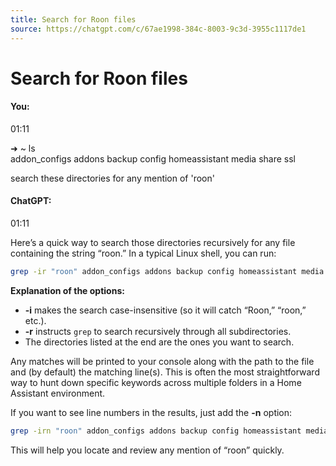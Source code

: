 ```yaml
---
title: Search for Roon files
source: https://chatgpt.com/c/67ae1998-384c-8003-9c3d-3955c1117de1
---
```


# Search for Roon files

#### You:
<time datetime="2025-02-13T16:11:04.512Z" title="2/14/2025, 1:11:04 AM">01:11</time>

➜  ~ ls   
addon_configs  addons         backup         config         homeassistant  media          share          ssl

search these directories for any mention of 'roon'

#### ChatGPT:
<time datetime="2025-02-13T16:11:17.555Z" title="2/14/2025, 1:11:17 AM">01:11</time>

Here’s a quick way to search those directories recursively for any file containing the string “roon.” In a typical Linux shell, you can run:

```bash
grep -ir "roon" addon_configs addons backup config homeassistant media share ssl
```

**Explanation of the options:**

- **-i** makes the search case-insensitive (so it will catch “Roon,” “roon,” etc.).
- **-r** instructs `grep` to search recursively through all subdirectories.
- The directories listed at the end are the ones you want to search.

Any matches will be printed to your console along with the path to the file and (by default) the matching line(s). This is often the most straightforward way to hunt down specific keywords across multiple folders in a Home Assistant environment.

If you want to see line numbers in the results, just add the **-n** option:

```bash
grep -irn "roon" addon_configs addons backup config homeassistant media share ssl
```

This will help you locate and review any mention of “roon” quickly.
